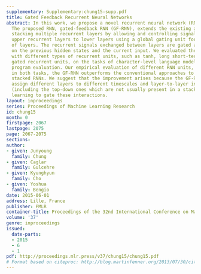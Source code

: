 ```yaml
---
supplementary: Supplementary:chung15-supp.pdf
title: Gated Feedback Recurrent Neural Networks
abstract: In this work, we propose a novel recurrent neural network (RNN) architecture.
  The proposed RNN, gated-feedback RNN (GF-RNN), extends the existing approach of
  stacking multiple recurrent layers by allowing and controlling signals flowing from
  upper recurrent layers to lower layers using a global gating unit for each pair
  of layers. The recurrent signals exchanged between layers are gated adaptively based
  on the previous hidden states and the current input. We evaluated the proposed GF-RNN
  with different types of recurrent units, such as tanh, long short-term memory and
  gated recurrent units, on the tasks of character-level language modeling and Python
  program evaluation. Our empirical evaluation of different RNN units, revealed that
  in both tasks, the GF-RNN outperforms the conventional approaches to build deep
  stacked RNNs. We suggest that the improvement arises because the GF-RNN can adaptively
  assign different layers to different timescales and layer-to-layer interactions
  (including the top-down ones which are not usually present in a stacked RNN) by
  learning to gate these interactions.
layout: inproceedings
series: Proceedings of Machine Learning Research
id: chung15
month: 0
firstpage: 2067
lastpage: 2075
page: 2067-2075
sections: 
author:
- given: Junyoung
  family: Chung
- given: Caglar
  family: Gulcehre
- given: Kyunghyun
  family: Cho
- given: Yoshua
  family: Bengio
date: 2015-06-01
address: Lille, France
publisher: PMLR
container-title: Proceedings of the 32nd International Conference on Machine Learning
volume: '37'
genre: inproceedings
issued:
  date-parts:
  - 2015
  - 6
  - 1
pdf: http://proceedings.mlr.press/v37/chung15/chung15.pdf
# Format based on citeproc: http://blog.martinfenner.org/2013/07/30/citeproc-yaml-for-bibliographies/
---
```

